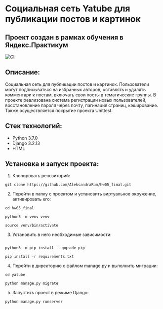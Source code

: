 # Социальная сеть Yatube для публикации постов и картинок
## Проект создан в рамках обучения в Яндекс.Практикум

[![CI](https://github.com/yandex-praktikum/hw05_final/actions/workflows/python-app.yml/badge.svg?branch=master)](https://github.com/yandex-praktikum/hw05_final/actions/workflows/python-app.yml)

## Описание:

 Социальная сеть для публикации постов и картинок. Пользователи могут подписываться на избранных авторов, оставлять и удалять комментари к постам, включать свои посты в тематические группы.
 В проекте реализована система регистрации новых пользователей, восстановление пароля через почту, пагинация страниц, кэширование. Также осуществляется покрытие проекта Unittest.

## Стек технологий:

 - Python 3.7.0
 - Django 3.2.13
 - HTML

## Установка и запуск проекта:

1. Клонировать репозиторий:

```
git clone https://github.com/AleksandraRum/hw05_final.git
```

2. Перейти в папку с проектом и установить виртуальное окружение, активировать его:

```
cd hw05_final

python3 -m venv venv

source venv/bin/activate
```

3. Установить в него необходимые зависимости:

```

python3 -m pip install --upgrade pip

pip install -r requirements.txt

```

4. Перейти в директорию с файлом manage.py и выполнить миграции:

```
cd yatube

python manage.py migrate
```

5. Запустить проект в режиме Django:

```
python manage.py runserver
```